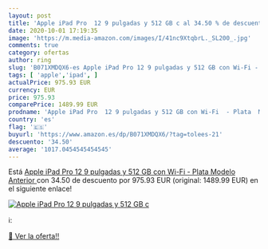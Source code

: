 ```yaml
---
layout: post
title: 'Apple iPad Pro  12 9 pulgadas y 512 GB c al 34.50 % de descuento'
date: 2020-10-01 17:19:35
image: 'https://m.media-amazon.com/images/I/41nc9XtqbrL._SL200_.jpg'
comments: true
category: ofertas
author: ring
slug: 'B071XMDQX6-es Apple iPad Pro 12 9 pulgadas y 512 GB con Wi-Fi - Plata...'
tags: [ 'apple','ipad', ]
actualPrice: 975.93 EUR
currency: EUR
price: 975.93
comparePrice: 1489.99 EUR
prodname: 'Apple iPad Pro  12 9 pulgadas y 512 GB con Wi-Fi  - Plata  Modelo Anterior '
country: 'es'
flag: '🇪🇸'
buyurl: 'https://www.amazon.es/dp/B071XMDQX6/?tag=tolees-21'
descuento: '34.50'
average: '1017.0454545454545'
---
```


Está [Apple iPad Pro  12 9 pulgadas y 512 GB con Wi-Fi  - Plata  Modelo Anterior ](https://www.amazon.es/dp/B071XMDQX6/?tag=tolees-21) con 34.50 de descuento por 975.93 EUR (original: 1489.99 EUR) en el siguiente enlace!

[![Apple iPad Pro  12 9 pulgadas y 512 GB c](https://m.media-amazon.com/images/I/41nc9XtqbrL._SL200_.jpg)](https://www.amazon.es/dp/B071XMDQX6/?tag=tolees-21)

ℹ️:


[🛒 Ver la oferta!!](https://www.amazon.es/dp/B071XMDQX6/?tag=tolees-21)
